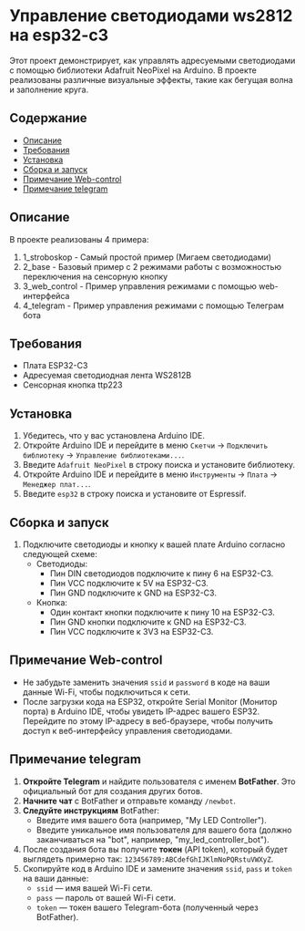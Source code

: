 # Управление светодиодами ws2812 на esp32-c3

Этот проект демонстрирует, как управлять адресуемыми светодиодами с помощью библиотеки Adafruit NeoPixel на Arduino. В проекте реализованы различные визуальные эффекты, такие как бегущая волна и заполнение круга.

## Содержание

- [Описание](#описание)
- [Требования](#требования)
- [Установка](#установка)
- [Сборка и запуск](#сборка-и-запуск)
- [Примечание Web-control](#примечание-web-control)
- [Примечание telegram](#примечание-telegram)

## Описание
В проекте реализованы 4 примера:
1. 1_stroboskop - Самый простой пример (Мигаем светодиодами)
2. 2_base - Базовый пример с 2 режимами работы с возможностью переключения на сенсорную кнопку
3. 3_web_control - Пример управления режимами с помощью web-интерфейса
4. 4_telegram - Пример управления режимами с помощью Телеграм бота

## Требования

- Плата ESP32-C3
- Адресуемая светодиодная лента WS2812B
- Сенсорная кнопка ttp223

## Установка

1. Убедитесь, что у вас установлена Arduino IDE.
2. Откройте Arduino IDE и перейдите в меню `Скетчи` -> `Подключить библиотеку` -> `Управление библиотеками...`.
3. Введите `Adafruit NeoPixel` в строку поиска и установите библиотеку.
4. Откройте Arduino IDE и перейдите в меню `Инструменты` -> `Плата` -> `Менеджер плат...`.
5. Введите `esp32` в строку поиска и установите от Espressif.

## Сборка и запуск

1. Подключите светодиоды и кнопку к вашей плате Arduino согласно следующей схеме:
   - Светодиоды:
     - Пин DIN светодиодов подключите к пину 6 на ESP32-C3.
     - Пин VCC подключите к 5V на ESP32-C3.
     - Пин GND подключите к GND на ESP32-C3.
   - Кнопка:
     - Один контакт кнопки подключите к пину 10 на ESP32-C3.
     - Пин GND кнопки подключите к GND на ESP32-C3.
     - Пин VCC подключите к 3V3 на ESP32-C3.
       
## Примечание Web-control

   - Не забудьте заменить значения `ssid` и `password` в коде на ваши данные Wi-Fi, чтобы подключиться к сети.
   - После загрузки кода на ESP32, откройте Serial Monitor (Монитор порта) в Arduino IDE, чтобы увидеть IP-адрес вашего ESP32. Перейдите по этому IP-адресу в веб-браузере, чтобы получить доступ к веб-интерфейсу управления светодиодами.
     
## Примечание telegram

1. **Откройте Telegram** и найдите пользователя с именем **BotFather**. Это официальный бот для создания других ботов.
2. **Начните чат** с BotFather и отправьте команду `/newbot`.
3. **Следуйте инструкциям** BotFather:
   - Введите имя вашего бота (например, "My LED Controller").
   - Введите уникальное имя пользователя для вашего бота (должно заканчиваться на "bot", например, "my_led_controller_bot").
4. После создания бота вы получите **токен** (API token), который будет выглядеть примерно так: `123456789:ABCdefGhIJKlmNoPQRstuVWXyZ`.
6. Скопируйте код в Arduino IDE и замените значения `ssid`, `pass` и `token` на ваши данные:
   - `ssid` — имя вашей Wi-Fi сети.
   - `pass` — пароль от вашей Wi-Fi сети.
   - `token` — токен вашего Telegram-бота (полученный через BotFather).
